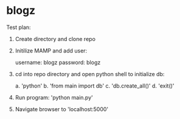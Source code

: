 # blogz

Test plan:
1. Create directory and clone repo
2. Initilize MAMP and add user:

   username: blogz
   password: blogz
   
3. cd into repo directory and open python shell to initialize db:

   a. 'python'
   b. 'from main import db'
   c. 'db.create_all()'
   d. 'exit()'
   
4. Run program: 'python main.py'
5. Navigate browser to 'localhost:5000'
